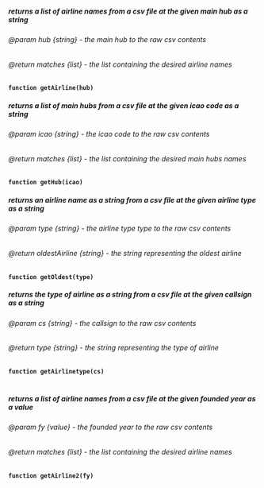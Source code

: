 ##### returns a list of airline names from a csv file at the given main hub as a string
###### @param hub {string} - the main hub to the raw csv contents
###### @return matches {list} - the list containing the desired airline names
**` function getAirline(hub) `**

##### returns a list of main hubs from a csv file at the given icao code as a string
###### @param icao {string} - the icao code to the raw csv contents
###### @return matches {list} - the list containing the desired main hubs names
**` function getHub(icao) `**

##### returns an airline name as a string from a csv file at the given airline type as a string
###### @param type {string} - the airline type type to the raw csv contents
###### @return oldestAirline {string} - the string representing the oldest airline
**` function getOldest(type) `**

##### returns the type of airline as a string from a csv file at the given callsign as a string
###### @param cs {string} - the callsign to the raw csv contents
###### @return type {string} - the string representing the type of airline
**` function getAirlinetype(cs) `**
#

##### returns a list of airline names from a csv file at the given founded year as a value
###### @param fy {value} - the founded year to the raw csv contents
###### @return matches {list} - the list containing the desired airline names
**` function getAirline2(fy) `**
